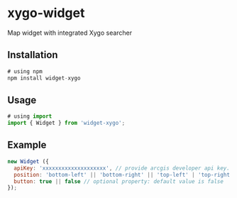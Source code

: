 # xygo-widget

Map widget with integrated Xygo searcher

## Installation

```js
# using npm
npm install widget-xygo
```

## Usage

```js
# using import
import { Widget } from 'widget-xygo';
```

## Example

```js
new Widget ({
  apiKey: 'xxxxxxxxxxxxxxxxxxxx', // provide arcgis developer api key. Required
  position: 'bottom-left' || 'bottom-right' || 'top-left' | 'top-right' , // optional property: default value is 'bottom-right'
  button: true || false // optional property: default value is false
});
```